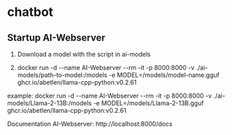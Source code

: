 # chatbot

## Startup AI-Webserver

1. Download a model with the script in ai-models

2. docker run -d --name AI-Webserver --rm -it -p 8000:8000 -v ./ai-models/path-to-model:/models -e MODEL=/models/model-name.gguf ghcr.io/abetlen/llama-cpp-python:v0.2.61

example: docker run -d --name AI-Webserver --rm -it -p 8000:8000 -v ./ai-models/Llama-2-13B:/models -e MODEL=/models/Llama-2-13B.gguf ghcr.io/abetlen/llama-cpp-python:v0.2.61

Documentation AI-Webserver: http://localhost:8000/docs 